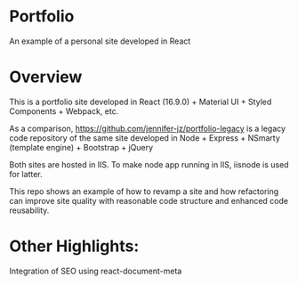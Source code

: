 # Portfolio
An example of a personal site developed in React

# Overview
This is a portfolio site developed in React (16.9.0) + Material UI + Styled Components + Webpack, etc.

As a comparison, https://github.com/jennifer-jz/portfolio-legacy is a legacy code repository of the same site developed in Node + Express + NSmarty (template engine) + Bootstrap + jQuery

Both sites are hosted in IIS. To make node app running in IIS, iisnode is used for latter.

This repo shows an example of how to revamp a site and how refactoring can improve site quality with reasonable code structure and enhanced code reusability. 

# Other Highlights:
Integration of SEO using react-document-meta 
